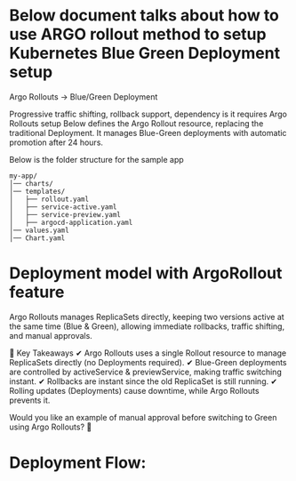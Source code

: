 # Below document talks about how to use ARGO rollout method to setup Kubernetes Blue Green Deployment setup 

Argo Rollouts → Blue/Green Deployment 

Progressive traffic shifting, rollback support, dependency is it requires Argo Rollouts setup
Below defines the Argo Rollout resource, replacing the traditional Deployment. It manages Blue-Green deployments with automatic promotion after 24 hours.

Below is the folder structure for the sample app
```
my-app/
│── charts/
│── templates/
│   ├── rollout.yaml
│   ├── service-active.yaml
│   ├── service-preview.yaml
│   ├── argocd-application.yaml
│── values.yaml
│── Chart.yaml
```

# Deployment model with ArgoRollout feature

Argo Rollouts manages ReplicaSets directly, keeping two versions active at the same time (Blue & Green), allowing immediate rollbacks, traffic shifting, and manual approvals.

🚀 Key Takeaways
✔ Argo Rollouts uses a single Rollout resource to manage ReplicaSets directly (no Deployments required).
✔ Blue-Green deployments are controlled by activeService & previewService, making traffic switching instant.
✔ Rollbacks are instant since the old ReplicaSet is still running.
✔ Rolling updates (Deployments) cause downtime, while Argo Rollouts prevents it.

Would you like an example of manual approval before switching to Green using Argo Rollouts? 🚀

# Deployment Flow:
